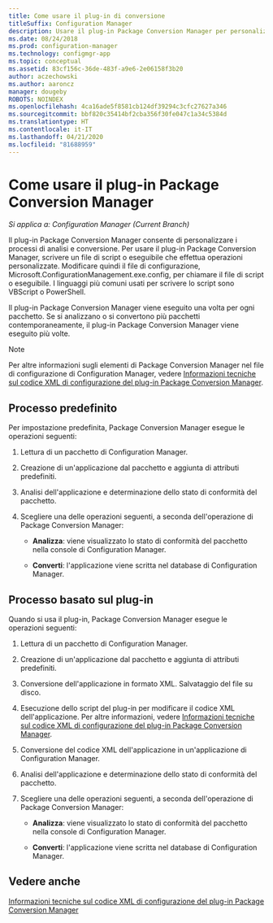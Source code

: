```yaml
---
title: Come usare il plug-in di conversione
titleSuffix: Configuration Manager
description: Usare il plug-in Package Conversion Manager per personalizzare i processi di analisi e conversione.
ms.date: 08/24/2018
ms.prod: configuration-manager
ms.technology: configmgr-app
ms.topic: conceptual
ms.assetid: 83cf156c-36de-483f-a9e6-2e06158f3b20
author: aczechowski
ms.author: aaroncz
manager: dougeby
ROBOTS: NOINDEX
ms.openlocfilehash: 4ca16ade5f8581cb124df39294c3cfc27627a346
ms.sourcegitcommit: bbf820c35414bf2cba356f30fe047c1a34c5384d
ms.translationtype: HT
ms.contentlocale: it-IT
ms.lasthandoff: 04/21/2020
ms.locfileid: "81688959"
---
```

# <a name="how-to-use-the-package-conversion-manager-plug-in"></a>Come usare il plug-in Package Conversion Manager

*Si applica a: Configuration Manager (Current Branch)*

<!--1357861-->

Il plug-in Package Conversion Manager consente di personalizzare i processi di analisi e conversione. Per usare il plug-in Package Conversion Manager, scrivere un file di script o eseguibile che effettua operazioni personalizzate. Modificare quindi il file di configurazione, Microsoft.ConfigurationManagement.exe.config, per chiamare il file di script o eseguibile. I linguaggi più comuni usati per scrivere lo script sono VBScript o PowerShell.

Il plug-in Package Conversion Manager viene eseguito una volta per ogni pacchetto. Se si analizzano o si convertono più pacchetti contemporaneamente, il plug-in Package Conversion Manager viene eseguito più volte.

> [!NOTE]  
> Per altre informazioni sugli elementi di Package Conversion Manager nel file di configurazione di Configuration Manager, vedere [Informazioni tecniche sul codice XML di configurazione del plug-in Package Conversion Manager](plugin-config-xml.md).



## <a name="default-process"></a>Processo predefinito

Per impostazione predefinita, Package Conversion Manager esegue le operazioni seguenti:

1.  Lettura di un pacchetto di Configuration Manager.  

2.  Creazione di un'applicazione dal pacchetto e aggiunta di attributi predefiniti.  

3.  Analisi dell'applicazione e determinazione dello stato di conformità del pacchetto.  

4.  Scegliere una delle operazioni seguenti, a seconda dell'operazione di Package Conversion Manager:  

    - **Analizza**: viene visualizzato lo stato di conformità del pacchetto nella console di Configuration Manager.  

    - **Converti**: l'applicazione viene scritta nel database di Configuration Manager.  


## <a name="plug-in-based-process"></a>Processo basato sul plug-in 

Quando si usa il plug-in, Package Conversion Manager esegue le operazioni seguenti:

1.  Lettura di un pacchetto di Configuration Manager.  

2.  Creazione di un'applicazione dal pacchetto e aggiunta di attributi predefiniti.  

3.  Conversione dell'applicazione in formato XML. Salvataggio del file su disco.  

4.  Esecuzione dello script del plug-in per modificare il codice XML dell'applicazione. Per altre informazioni, vedere [Informazioni tecniche sul codice XML di configurazione del plug-in Package Conversion Manager](plugin-config-xml.md).  

5.  Conversione del codice XML dell'applicazione in un'applicazione di Configuration Manager.  

6.  Analisi dell'applicazione e determinazione dello stato di conformità del pacchetto.  

7.  Scegliere una delle operazioni seguenti, a seconda dell'operazione di Package Conversion Manager:  

    - **Analizza**: viene visualizzato lo stato di conformità del pacchetto nella console di Configuration Manager.  

    - **Converti**: l'applicazione viene scritta nel database di Configuration Manager.  



## <a name="see-also"></a>Vedere anche

[Informazioni tecniche sul codice XML di configurazione del plug-in Package Conversion Manager](plugin-config-xml.md)
